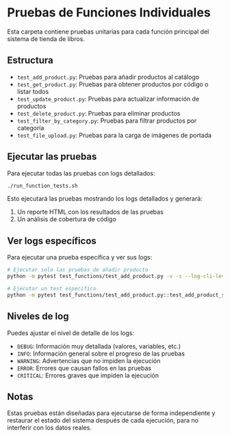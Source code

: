 # Pruebas de Funciones Individuales

Esta carpeta contiene pruebas unitarias para cada función principal del sistema de tienda de libros.

## Estructura

- `test_add_product.py`: Pruebas para añadir productos al catálogo
- `test_get_product.py`: Pruebas para obtener productos por código o listar todos
- `test_update_product.py`: Pruebas para actualizar información de productos
- `test_delete_product.py`: Pruebas para eliminar productos
- `test_filter_by_category.py`: Pruebas para filtrar productos por categoría
- `test_file_upload.py`: Pruebas para la carga de imágenes de portada

## Ejecutar las pruebas

Para ejecutar todas las pruebas con logs detallados:

```bash
./run_function_tests.sh
```

Esto ejecutará las pruebas mostrando los logs detallados y generará:
1. Un reporte HTML con los resultados de las pruebas
2. Un análisis de cobertura de código

## Ver logs específicos

Para ejecutar una prueba específica y ver sus logs:

```bash
# Ejecutar solo las pruebas de añadir producto
python -m pytest test_functions/test_add_product.py -v -s --log-cli-level=DEBUG

# Ejecutar un test específico
python -m pytest test_functions/test_add_product.py::test_add_product_success -v -s --log-cli-level=DEBUG
```

## Niveles de log

Puedes ajustar el nivel de detalle de los logs:

- `DEBUG`: Información muy detallada (valores, variables, etc.)
- `INFO`: Información general sobre el progreso de las pruebas
- `WARNING`: Advertencias que no impiden la ejecución
- `ERROR`: Errores que causan fallos en las pruebas
- `CRITICAL`: Errores graves que impiden la ejecución

## Notas

Estas pruebas están diseñadas para ejecutarse de forma independiente y restaurar el estado del sistema después de cada ejecución, para no interferir con los datos reales.
